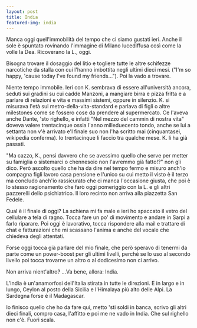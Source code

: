 ```yaml
---
layout: post
title: India
featured-img: india
---
```


Manca oggi quell'immobilità del tempo che ci siamo gustati ieri. Anche il sole è spuntato rovinando l'immagine di Milano lucediffusa così come la volle la Dea. Ricoverano la L., oggi.

Bisogna trovare il dosaggio del litio e togliere tutte le altre schifezze narcotiche da stalla con cui l'hanno imbottita negli ultimi dieci mesi. ("I'm so happy, 'cause today I've found my friends..."). Poi la vado a trovare.

Niente tempo immobile. Ieri con K. sembrava di essere all'università ancora, seduti sui gradini su cui cadde Manzoni, a mangiare birra e pizza fritta e a parlare di relazioni e vita e massimi sistemi, oppure in silenzio. K. si misurava l'età sul metro-della-vita-standard e parlava di figli o altre milestones come se fossero cose da prendere al supermercato. Ce l'aveva anche Dante, 'sto righello, e infatti "Nel mezzo del cammin di nostra vita" doveva valere trentacinque ossia l'anno milleduecento tondo, anche se lui a settanta non v'è arrivato e'l finale suo non l'ha scritto mai (cinquantasei, wikipedia conferma). Io trentacinque li faccio tra qualche mese. K. li ha già passati.

"Ma cazzo, K., pensi davvero che se avessimo quello che serve per metter su famiglia o sistemarci o chennesoio non l'avremmo già fatto!?" non gli dico. Però ascolto quello che ha da dire nel tempo fermo e misuro anch'io compagna figli lavoro casa pensione e l'unico su cui metto il visto è il terzo ma concludo anch'io rassicurato che ci manca l'occasione giusta, che poi è lo stesso ragionamento che farò oggi pomeriggio con la L. e gli altri pazzerelli dello psichiatrico. Il loro recinto non arriva alla piazzetta San Fedele.

Qual è il finale di oggi? La schiena mi fa male e ieri ho spaccato il vetro del cellulare a tela di ragno. Tocca fare un po' di movimento e andare in Sarpi a farlo riparare. Poi oggi è lavorativo, tocca rispondere alla mail e trattare di chat e fatturazioni che mi scassano l'anima e anche del vocale che chiedeva degli attentati.

Forse oggi tocca già parlare del mio finale, che però speravo di tenermi da parte come un power-boost per gli ultimi livelli, perché se lo uso al secondo livello poi tocca trovarne un altro o al dodicesimo non ci arrivo. 

Non arriva nient'altro? ...Va bene, allora: India.

L'India è un'anamorfosi dell'Italia stirata in tutte le direzioni. E in largo e in lungo, Ceylon al posto della Sicilia e l'Himalaya più alto delle Alpi. La Sardegna forse è il Madagascar. 

Io finisco quello che ho da fare qui, metto 'sti soldi in banca, scrivo gli altri dieci finali, compro casa, l'affitto e poi me ne vado in India. Che sul righello non c'è. Fuori scala.
